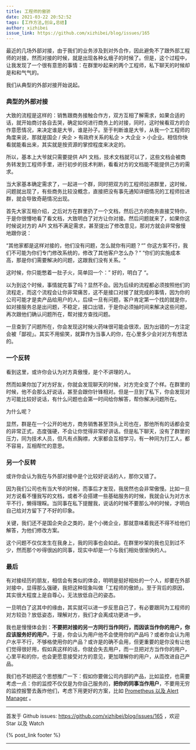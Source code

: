 ```yaml
---
title: 工程师的傲骄
date: 2021-03-22 20:52:52
tags: [工作方法,创业,总结]
author: xizhibei
issue_link: https://github.com/xizhibei/blog/issues/165
---
```

<!-- en_title: engineer-s-tsundere -->

最近的几场外部对接，由于我们的业务涉及到对外合作，因此避免不了跟外部工程师的对接，然而对接的时候，就是出现各种幺蛾子的时候了。但是，这个过程中，让我发现了一个很有意思的事情：在群里吵起来的两个工程师，私下聊天的时候却是和和气气的。

我们从典型的外部对接开始说起。

### 典型的外部对接

大致的流程是这样的：销售跟商务接触合作方，双方互相了解需求，如果合适的话，就开始商讨各自去哭，确定如何进行商务上的对接，同时，这时候看双方的合作意愿情况，来决定谁是大爷，谁是孙子。至于判断谁是大爷，从我一个工程师的角度来说，那就是国企 / 央企 > 有政府关系的私企 > 大企业 > 小企业。相信你快看就能看出来，其实就是按资源的掌控程度来决定的。

所以，基本上大爷就只需要提供 API 文档，技术文档就可以了，这些文档会被商务转发到工程师手里，进行初步的技术判断，看看对方的文档能不能提供己方的需求。

当大家基本确定需求了，一起进一个群，同时把双方的工程师拉进群里，这时候，问题就出现了，有些商务比较没概念，直接把没有事先通知详细情况的工程师拉进群，就会导致奇葩情况出现。

首先大家互相介绍，之后对方在群里扔了一个文档，然后己方的商务直接艾特你，于是你很懵地看了看文档，大致明白了对方让你对接。然后问题就来了，如果你这时候说对方的 API 文档不满足需求，甚至提出了修改意见，那对方就会非常傲慢地跟你说：

“其他家都是这样对接的，他们没有问题，怎么就你有问题？“” 你这方案不行，我们不可能为你们专门修改系统的，修改了其他客户怎么办？“
“你们的实施成本高，那是你们需要解决的问题，这跟我们没有关系。“

这时候，你只能憋着一肚子火，简单回一个：” 好的，明白了 “。

以为到这个时候，事情就完事了吗？显然不会。因为后续的流程都必须按照他们的流程走，而这个流程会让你非常痛苦，这不是接口对接了就完成的事情，因为你的公司可能才是卖产品给用户的人，后续一旦有问题，客户肯定第一个找的就是你，如对接服务总是出问题，不稳定，接口出错，于是你必须抽时间来解决这些问题，再次跟他们确认问题所在，帮对接方查找问题。

一旦查到了问题所在，你会发现这时候火药味很可能会很浓，因为出错的一方注定会被「鄙视」。其实不用偷笑，就算作为当事人的你，在心里多少会对对方有想法的。

### 一个反转

看到这里，或许你会认为对方真傲慢，是个不讲理的人。

然而如果你加了对方好友，你就会发现聊天的时候，对方完全变了个样。在群里的时候，他不会那么好说话，甚至会跟你针锋相对。但是一旦到了私下，你会发现对方可能比较好说话，有什么问题也会第一时间给你解答，帮你解决问题所在。

为什么呢？

显然，群是在一个公开的地方，商务销售甚至顶头上司也在，那他所有的话都会变的非常正式，态度强硬，不会让你觉得非常好讲话。但是私下聊天，没有了群里的压力，同为技术人员，但凡有点胸襟，大家都会互相学习，有一种同为打工人，都不容易，互相帮忙的意思。

### 另一个反转

或许你会认为我在与外部对接中是个比较好说话的人，那你又错了。

因为我们公司也有当大爷的时候，而事后才发现，我居然也会非常傲慢。比如一旦对方说看不懂我写的文档，或者不会搭建一些基础服务的时候，我就会认为对方水平不行，懒得理睬。当同事在私下提醒我，说话的时候不要那么冲的时候，才明白自己给对方留下了不好的印象。

关键，我们还不是国企央企之类的，是个小微企业，那就意味着我还不得不给他们解答，为他们修改方案。

这个问题不仅仅发生在我身上，我的同事也会如此。在群里吵架的我也见到过不少，然而那个吵得很凶的同事，现实中却是一个与我们相处很愉快的人。

### 最后

有对接经历的朋友，相信会有类似的体会，明明是挺好相处的一个人，却要在外部对接中，显得那么强硬，我把这种现象叫做「工程师的傲娇」。至于背后的原因，其实很大程度上是自尊心，无法放低自己的姿态。

一旦明白了这其中的缘由，其实就可以进一步反思自己了，有必要跟同为工程师的对方较劲？放低姿态，理解对方，我们才会离成功更进一步。

我也是慢慢体会到：**不要把对接的另一方同行当作同行，而因该当作你的用户，你应该服务好的用户**。于是，你会认为用户他不会使用你的产品吗？或者你会认为用户水平不行，不够格使用你的产品？或许是的确不会用，但更重要的是你没有让他们觉得很好用，假如真这样的话，你就会失去用户，而一旦把对方当作你的用户，心里平和的你，也会更愿意接受对方的意见，更加理解你的用户，从而改进自己产品。

我们也不妨把这个思想推广一下：假如你要做公司内部的产品，比如监控，也需要考虑一点：你的监控不仅仅是为你自己服务的，**把你的同事当作用户**，不要用无穷的监控报警去轰炸他们，考虑下用更好的方案，比如 [Prometheus 以及 Alert Manager](https://github.com/xizhibei/blog/issues/54) 。


***
首发于 Github issues: https://github.com/xizhibei/blog/issues/165 ，欢迎 Star 以及 Watch

{% post_link footer %}
***